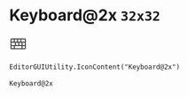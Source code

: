 # Keyboard@2x `32x32`
<img src="/img/Keyboard@2x.png" width=32 height=32>

``` CSharp
EditorGUIUtility.IconContent("Keyboard@2x")
```
```
Keyboard@2x
```
